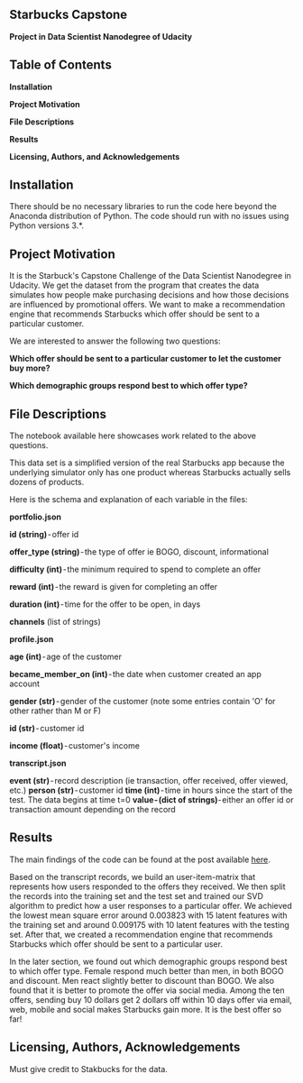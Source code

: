 ## Starbucks Capstone ##
**Project in Data Scientist Nanodegree of Udacity**

## Table of Contents
**Installation**

**Project Motivation**

**File Descriptions**

**Results**

**Licensing, Authors, and Acknowledgements**

## Installation
There should be no necessary libraries to run the code here beyond the Anaconda distribution of Python. The code should run with no issues using Python versions 3.*.

## Project Motivation
It is the Starbuck's Capstone Challenge of the Data Scientist Nanodegree in Udacity. We get the dataset from the program that creates the data simulates how people make purchasing decisions and how those decisions are influenced by promotional offers. We want to make a recommendation engine that recommends Starbucks which offer should be sent to a particular customer.

We are interested to answer the following two questions:

**Which offer should be sent to a particular customer to let the customer buy more?**

**Which demographic groups respond best to which offer type?**

## File Descriptions
The notebook available here showcases work related to the above questions.

This data set is a simplified version of the real Starbucks app because the underlying simulator only has one product whereas Starbucks actually sells dozens of products.

Here is the schema and explanation of each variable in the files:

**portfolio.json**

**id (string)** - offer id

**offer_type (string)** - the type of offer ie BOGO, discount, informational

**difficulty (int)** - the minimum required to spend to complete an offer

**reward (int)** - the reward is given for completing an offer

**duration (int)** - time for the offer to be open, in days

**channels** (list of strings)

**profile.json**

**age (int)** - age of the customer

**became_member_on (int)** - the date when customer created an app account

**gender (str)** - gender of the customer (note some entries contain 'O' for other rather than M or F)

**id (str)** - customer id

**income (float)** - customer's income

**transcript.json**

**event (str)** - record description (ie transaction, offer received, offer viewed, etc.)
**person (str)** - customer id
**time (int)** - time in hours since the start of the test. The data begins at time t=0
**value - (dict of strings)**- either an offer id or transaction amount depending on the record

## Results

The main findings of the code can be found at the post available [here](https://medium.com/@SAUDALSADAN/send-out-a-starbucks-offer-that-you-cannot-resist-b11135d06227).

Based on the transcript records, we build an user-item-matrix that represents how users responded to the offers they received. We then split the records into the training set and the test set and trained our SVD algorithm to predict how a user responses to a particular offer. We achieved the lowest mean square error around 0.003823 with 15 latent features with the training set and around 0.009175 with 10 latent features with the testing set. After that, we created a recommendation engine that recommends Starbucks which offer should be sent to a particular user.

In the later section, we found out which demographic groups respond best to which offer type. Female respond much better than men, in both BOGO and discount. Men react slightly better to discount than BOGO. We also found that it is better to promote the offer via social media. Among the ten offers, sending buy 10 dollars get 2 dollars off within 10 days offer via email, web, mobile and social makes Starbucks gain more. It is the best offer so far!

## Licensing, Authors, Acknowledgements ##
Must give credit to Stakbucks for the data.
